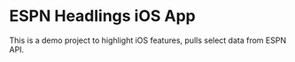 ESPN Headlings iOS App
==============

This is a demo project to highlight iOS features, pulls select data from ESPN API.
